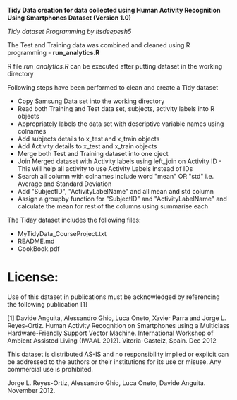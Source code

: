 **Tidy Data creation for data collected using Human Activity Recognition Using Smartphones Dataset (Version 1.0)**

*Tidy dataset Programming by  itsdeepesh5*


The Test and Training data was combined and cleaned using R programming - **run_analytics.R**

R file *run_analytics.R* can be executed after putting dataset in the working directory

Following steps have been performed to clean and create a Tidy dataset 
- Copy Samsung Data set into the working directory
- Read both Training and Test data set, subjects, activity labels into R objects
- Appropriately labels the data set with descriptive variable names using colnames 
- Add subjects details to x_test and x_train objects
- Add Activity details to x_test and x_train objects
- Merge both Test and Training dataset into one oject
- Join Merged dataset with Activity labels  using left_join on Activity ID - This will help all activity to use Activity Labels instead of IDs
- Search all column with colnames include word "mean" OR "std" i.e. Average and Standard Deviation 
- Add "SubjectID", "ActivityLabelName" and all mean and std column 
- Assign a groupby function for "SubjectID" and "ActivityLabelName" and calculate the mean for rest of the columns using summarise each



The Tiday dataset includes the following files:

- MyTidyData_CourseProject.txt
- README.md
- CookBook.pdf

License:
========
Use of this dataset in publications must be acknowledged by referencing the following publication [1] 

[1] Davide Anguita, Alessandro Ghio, Luca Oneto, Xavier Parra and Jorge L. Reyes-Ortiz. Human Activity Recognition on Smartphones using a Multiclass Hardware-Friendly Support Vector Machine. International Workshop of Ambient Assisted Living (IWAAL 2012). Vitoria-Gasteiz, Spain. Dec 2012

This dataset is distributed AS-IS and no responsibility implied or explicit can be addressed to the authors or their institutions for its use or misuse. Any commercial use is prohibited.

Jorge L. Reyes-Ortiz, Alessandro Ghio, Luca Oneto, Davide Anguita. November 2012.
